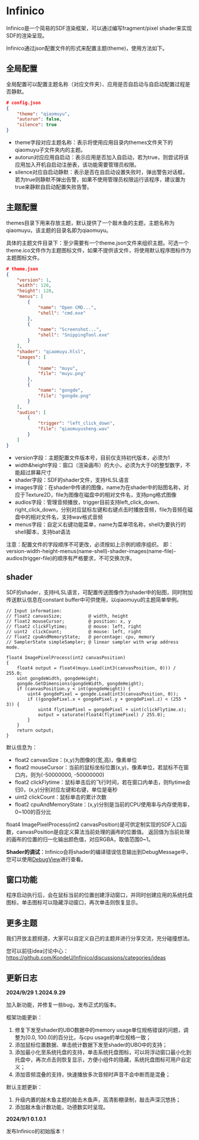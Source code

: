 # Infinico

Infinico是一个简易的SDF渲染框架，可以通过编写fragment/pixel shader来实现SDF的渲染呈现。

Infinico通过json配置文件的形式来配置主题(theme)，使用方法如下。

## 全局配置

全局配置可以配置主题名称（对应文件夹）、应用是否自启动与自启动配置过程是否静默。

```json
# config.json
{
    "theme": "qiaomuyu",
    "autorun": false,
    "silence": true
}
```

- theme字段对应主题名称：表示将使用应用目录内themes文件夹下的qiaomuyu子文件夹内的主题。
- autorun对应应用自启动：表示应用是否加入自启动，若为true，则尝试将该应用加入开机自启动注册表，该功能需要管理员权限。
- silence对应自启动静默：表示是否在自启动设置失败时，弹出警告对话框，若为true则静默不弹出告警，如果不使用管理员权限运行该程序，建议置为true来静默自启动配置失败告警。

## 主题配置

themes目录下用来存放主题，默认提供了一个敲木鱼的主题，主题名称为qiaomuyu，该主题的目录名即为qiaomuyu。

具体的主题文件目录下：至少需要有一个theme.json文件来组织主题。可选一个theme.ico文件作为主题图标文件，如果不提供该文件，将使用默认程序图标作为主题图标文件。

```json
# theme.json
{
    "version": 1,
    "width": 128,
    "height": 128,
    "menus": [
        {
            "name": "Open CMD...",
            "shell": "cmd.exe"
        },
        {
            "name": "Screenshot...",
            "shell": "SnippingTool.exe"
        }
    ],
    "shader": "qiaomuyu.hlsl",
    "images": [
        {
            "name": "muyu",
            "file": "muyu.png"
        },
        {
            "name": "gongde",
            "file": "gongde.png"
        }
    ],
    "audios": [
        {
            "trigger": "left_click_down",
            "file": "qiaomuyusheng.wav"
        }
    ]
}
```

- version字段：主题配置文件版本号，目前仅支持初代版本，必须为1
- width&height字段：窗口（渲染画布）的大小，必须为大于0的整型数字，不能超过屏幕尺寸
- shader字段：SDF的shader文件，支持HLSL语言
- images字段：在shader中传递的图像，name为在shader中的贴图名称，对应于Texture2D<uint4>，file为图像在磁盘中的相对文件名，支持png格式图像
- audios字段：管理音频播放，trigger目前支持left_click_down、right_click_down，分别对应鼠标左键和右键点击时播放音频，file为音频在磁盘中的相对文件名，支持wav格式音频
- menus字段：自定义右键功能菜单，name为菜单项名称，shell为要执行的shell脚本，支持bat语法

注意：配置文件的字段顺序不可更改，必须按如上示例的顺序组织。
即：version-width-height-menus(name-shell)-shader-images(name-file)-audios(trigger-file)的顺序有严格要求，不可交换次序。

## shader

SDF的shader，支持HLSL语言，可配置传送图像作为shader中的贴图，同时附加传送默认信息在constant buffer中可供使用，以qiaomuyu的主题简单举例。

```hlsl
// Input information:
// float2 canvasSize;          @ width, height
// float2 mouseCursor;         @ position: x, y
// float2 clickFlytime;        @ mouse: left, right
// uint2  clickCount;          @ mouse: left, right
// float2 cpuAndMemoryState;   @ percentage: cpu, memory
// SamplerState simpleSampler; @ linear sampler with wrap address mode.

float4 ImagePixelProcess(int2 canvasPosition)
{
    float4 output = float4(muyu.Load(int3(canvasPosition, 0))) / 255.0;
    uint gongdeWidth, gongdeHeight;
    gongde.GetDimensions(gongdeWidth, gongdeHeight);
    if (canvasPosition.y < int(gongdeHeight)) {
        uint4 gongdePixel = gongde.Load(int3(canvasPosition, 0));
        if ((gongdePixel.x + gongdePixel.y + gongdePixel.z) < (255 * 3)) {
            uint4 flytimePixel = gongdePixel + uint(clickFlytime.x);
            output = saturate(float4(flytimePixel) / 255.0);
        }
    }
    return output;
}
```

默认信息为：
- float2 canvasSize：(x,y)为图像的(宽,高)，像素单位
- float2 mouseCursor：当前的鼠标坐标位置(x,y)，像素单位，若鼠标不在窗口内，则为(-50000000, -50000000)
- float2 clickFlytime：鼠标单击后的飞行时间，若在窗口内单击，则flytime会归0，(x,y)分别对应左键和右键，单位是毫秒
- uint2  clickCount：鼠标单击的累计次数
- float2 cpuAndMemoryState：(x,y)分别是当前的CPU使用率与内存使用率，0~100的百分比

float4 ImagePixelProcess(int2 canvasPosition)是可供定制实现的SDF入口函数，canvasPosition是自定义算法当前处理的画布的位置值。
返回值为当前处理的画布的位置的归一化输出颜色值，对应RGBA，取值范围0~1。

**Shader的调试**：Infinico会将shader的编译错误信息输出到DebugMessage中，您可以使用[DebugView](https://learn.microsoft.com/zh-cn/sysinternals/downloads/debugview)进行查看。

## 窗口功能

程序启动执行后，会在鼠标当前的位置创建浮动窗口，并同时创建应用的系统托盘图标，单击图标可以隐藏浮动窗口，再次单击则恢复显示。

## 更多主题

我们开放主题频道，大家可以自定义自己的主题并进行分享交流，充分碰撞想法。

您可以前往idea讨论中心：https://github.com/KondeU/Infinico/discussions/categories/ideas

## 更新日志

**2024/9/29 1.2024.9.29**

加入新功能，并修复一些bug，发布正式的版本。

框架功能更新：
1. 修复下发至shader的UBO数据中的memory usage单位规格错误的问题，调整为\[0.0, 100.0\]的百分比，与cpu usage的单位规格一致；
2. 添加鼠标位置数据、单击统计数据下发至shader的UBO中的支持；
3. 添加最小化至系统托盘的支持，单击系统托盘图标，可以将浮动窗口最小化到托盘中，再次点击则恢复显示，方便小组件的隐藏，系统托盘图标可用户自定义；
4. 添加音频混叠的支持，快速播放多次音频时声音不会中断而是混叠；

默认主题更新：
1. 升级内置的敲木鱼主题的敲击木鱼声，高清影棚录制，敲击声深沉悠扬；
2. 添加敲木鱼计数功能，功德数实时呈现。

**2024/9/1 0.1.0.1**

发布Infinico的初始版本！
